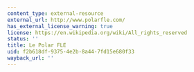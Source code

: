 ```yaml
---
content_type: external-resource
external_url: http://www.polarfle.com/
has_external_license_warning: true
license: https://en.wikipedia.org/wiki/All_rights_reserved
status: ''
title: Le Polar FLE
uid: f2b618df-9375-4e2b-8a44-7fd15e680f33
wayback_url: ''
---
```

